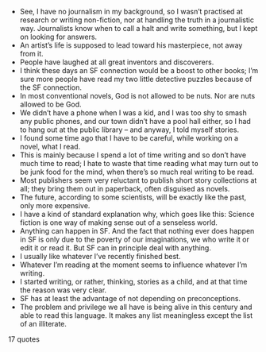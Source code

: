  - See, I have no journalism in my background, so I wasn’t practised at research or writing non-fiction, nor at handling the truth in a journalistic way. Journalists know when to call a halt and write something, but I kept on looking for answers.
 - An artist’s life is supposed to lead toward his masterpiece, not away from it.
 - People have laughed at all great inventors and discoverers.
 - I think these days an SF connection would be a boost to other books; I’m sure more people have read my two little detective puzzles because of the SF connection.
 - In most conventional novels, God is not allowed to be nuts. Nor are nuts allowed to be God.
 - We didn’t have a phone when I was a kid, and I was too shy to smash any public phones, and our town didn’t have a pool hall either, so I had to hang out at the public library – and anyway, I told myself stories.
 - I found some time ago that I have to be careful, while working on a novel, what I read.
 - This is mainly because I spend a lot of time writing and so don’t have much time to read; I hate to waste that time reading what may turn out to be junk food for the mind, when there’s so much real writing to be read.
 - Most publishers seem very reluctant to publish short story collections at all; they bring them out in paperback, often disguised as novels.
 - The future, according to some scientists, will be exactly like the past, only more expensive.
 - I have a kind of standard explanation why, which goes like this: Science fiction is one way of making sense out of a senseless world.
 - Anything can happen in SF. And the fact that nothing ever does happen in SF is only due to the poverty of our imaginations, we who write it or edit it or read it. But SF can in principle deal with anything.
 - I usually like whatever I’ve recently finished best.
 - Whatever I’m reading at the moment seems to influence whatever I’m writing.
 - I started writing, or rather, thinking, stories as a child, and at that time the reason was very clear.
 - SF has at least the advantage of not depending on preconceptions.
 - The problem and privilege we all have is being alive in this century and able to read this language. It makes any list meaningless except the list of an illiterate.

17 quotes